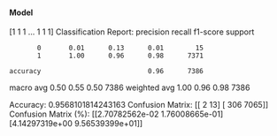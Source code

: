 #### Model
[1 1 1 ... 1 1 1]
Classification Report:
              precision    recall  f1-score   support

           0       0.01      0.13      0.01        15
           1       1.00      0.96      0.98      7371

    accuracy                           0.96      7386
   macro avg       0.50      0.55      0.50      7386
weighted avg       1.00      0.96      0.98      7386

Accuracy: 0.9568101814243163
Confusion Matrix:
[[   2   13]
 [ 306 7065]]
Confusion Matrix (%):
[[2.70782562e-02 1.76008665e-01]
 [4.14297319e+00 9.56539399e+01]]

